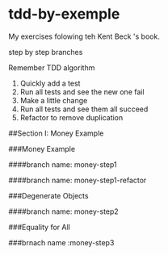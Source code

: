 # tdd-by-exemple

My exercises folowing teh Kent Beck 's book.

step by step branches

Remember TDD algorithm

1. Quickly add a test
2. Run all tests and see the new one fail
3. Make a little change
4. Run all tests and see them all succeed
5. Refactor to remove duplication

##Section I: Money Example 

###Money Example

####branch name: money-step1

####branch name: money-step1-refactor

###Degenerate Objects

####branch name: money-step2

###Equality for All

###brnach name :money-step3
